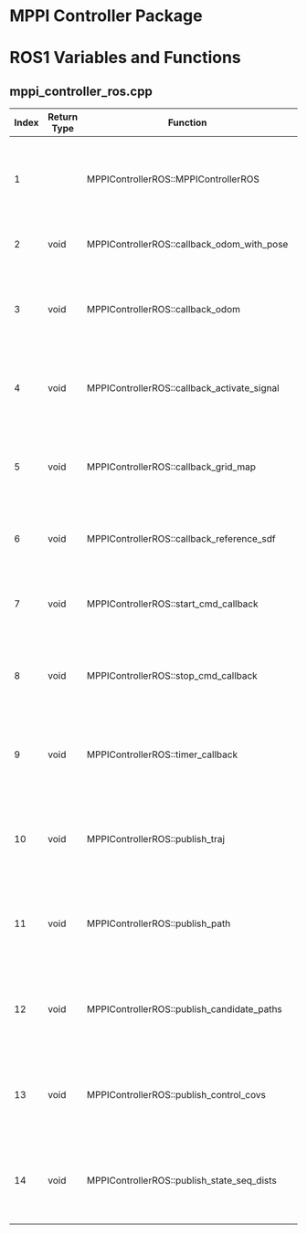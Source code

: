 # MPPI Controller Package

# ROS1 Variables and Functions

## mppi_controller_ros.cpp

|Index|Return Type|Function|Input|Description|
|---|---|---|---|---|
|1||MPPIControllerROS::MPPIControllerROS||ROS에서 MPPI 컨트롤러의 노드를 초기화하는 생성자 함수다. 이 함수는 노드가 시작될 때 여러 파라미터를 로드하고 다양한 ROS 컴포넌트를 설정하며 필요한 데이터 스트림을 구독하고 게시할 준비를 한다.|
|2|void|MPPIControllerROS::callback_odom_with_pose|const nav_msgs::Odometry& odom|Odometry 정보(선형 속도, 각속도)를 기반으로 로봇의 위치와 자세를 추정한다.|
|3|void|MPPIControllerROS::callback_odom|const nav_msgs::Odometry& odom|Odom 정보를 입력받아 로봇의 현재 속도 정보를 업데이트하는 함수. 위치 추정 없이 로봇의 속도만을 사용하는 간단한 형태의 함수. 주로 로봇의 속도 정보만 필요로 하는 시스템에서 사용된다.|
|4|void|MPPIControllerROS::callback_activate_signal|const std_msgs::Bool& is_activate|ROS에서 std_msgs::Bool 타입의 메시지를 입력받아 내부 상태 플래그를 업데이트하는 콜백 함수. 이 함수는 로봇 시스템의 활성화 상태를 제어하는 . 데사용된다.|
|5|void|MPPIControllerROS::callback_grid_map|const grid_map_msgs::GridMap& grid_map|ROS 환경에서 grid_map_msgs::GridMap 타입의 메시지를 입력받아 내부 장애물 지도를 업데이트하는 콜백 함수이다. 이 함수는 로봇의 경로 계획 및 충돌 회피와 관련된 작업에 사용된다.|
|6|void|MPPIControllerROS::callback_reference_sdf|const grid_map_msgs::GridMap& grid_map|그리드 맵 형태로 참조 경로 정보가 포함된 grid_map을 입력받아 참조 경로에 대한 서명 거리 함수 데이터를 업데이트하는 콜백 함수이다.|
|7|void|MPPIControllerROS::start_cmd_callback|[[maybe_unused]] const std_msgs::Empty& msg|로봇이 특정 작업을 시작하도록 명령을 전달받았을 때 사용된다. 로봇의 특정 동작 모드를 활성화하거나 경로 계획 알고리즘을 시작하는 등의 작업을 수행할 수 있다.|
|8|void|MPPIControllerROS::stop_cmd_callback|[[maybe_unused]] const std_msgs::Empty& msg|std_msgs::Empty 타입의 메시지를 입력받아 내부 상태를 업데이트하는 콜백 함수. 이. ㅏㅁ수는 로봇의 동작을 중지하도록 하는 신호를 수신했을 때 호출된다.|
|9|void|MPPIControllerROS::timer_callback|[[maybe_unused]] const ros::TimerEvent& te|ROS의 타이머 콜백 함수로 주기적으로 호출되어 로봇의 제어 및 경로 계획을 처리한다. 이 함수는 로봇의 상태를 확인하고 제어 명령을 계산하여 발행하며 디버깅 및 시각화 정보를 제공한다.|
|10|void|MPPIControllerROS::publish_traj|const mppi::cpu::StateSeq& state_seq, const std::string& name_space, const std::string& rgb, const ros::Publisher& publisher|로봇의 경로 또는 제어 명령의 예측 결과를 시각화하기 위해 visualization_msgs::MarkerArray를 사용하여 마커를 발행하는 함수이다. 이 함수는 ROS의 RViz에서 경로를 시각적으로 표시하는 데 유용하다.|
|11|void|MPPIControllerROS::publish_path|const mppi::cpu::StateSeq& state_seq, const std::string& name_space, const std::string& rgb, const ros::Publisher& publisher|로봇의 경로를 시각화하기 위해 RViz에서 사용할 수 있는 마커를 발행하는 역할을 한다. 이 함수는 mppi:cpu:StateSeq 타입의 상태 시퀀스를 입력으로 받아 경로를 선과 구 형태로 시각화하여 RViz에 발행한다.|
|12|void|MPPIControllerROS::publish_candidate_paths|const std::vectormppi::cpu::StateSeq& state_seq_batch, const std::vector<double>& weights, const ros::Publisher& publisher|여러 경로 후보들을 시각화하기 위해 RViz에서 사용할 마커들을 발행하는 역할을 한다. 이 함수는 MPPI 컨트롤러가 계산한 여러 후보 경로를 시각적으로 표현하여 로봇이 선택할 수 있는 경로들을 분석하는 데 도움을 준다.|
|13|void|MPPIControllerROS::publish_control_covs|const mppi::cpu::StateSeq& state_seq, const mppi::cpu::ControlSeqCovMatrices& cov_matrices, const ros::Publisher& publisher|MPPI 컨트롤러의 제어 입력 공분산을 RViz에서 시각화하기 위한 마커를 발행하는 역할을 한다. 이 함수는 주로 제어 입력의 불확실성을 시각적으로 표현하여 디버깅 및 분석에 도움을 준다.|
|14|void|MPPIControllerROS::publish_state_seq_dists|const mppi::cpu::StateSeq& state_seq, const mppi::cpu::XYCovMatrices& cov_matrices, const ros::Publisher& publisher|MPPI 컨트롤러의 상태 시퀀스와 관련된 분포를 시각화하기 위해 사용된다. 이. ㅏㅁ수는 상태 시퀀스의 각 상태에 대해 공분산을 기반으로 한 타원 마커를 RViz에서 발행하여 상태의 불확실성을 시각적으로 표현한다.|